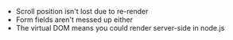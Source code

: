 * Scroll position isn't lost due to re-render
* Form fields aren't messed up either
* The virtual DOM means you could render server-side in node.js